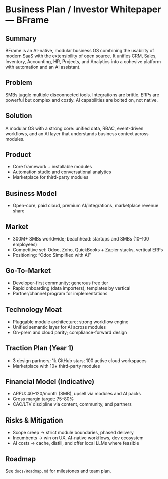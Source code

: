 # Business Plan / Investor Whitepaper — BFrame

## Summary
BFrame is an AI-native, modular business OS combining the usability of modern SaaS with the extensibility of open source. It unifies CRM, Sales, Inventory, Accounting, HR, Projects, and Analytics into a cohesive platform with automation and an AI assistant.

## Problem
SMBs juggle multiple disconnected tools. Integrations are brittle. ERPs are powerful but complex and costly. AI capabilities are bolted on, not native.

## Solution
A modular OS with a strong core: unified data, RBAC, event-driven workflows, and an AI layer that understands business context across modules.

## Product
- Core framework + installable modules
- Automation studio and conversational analytics
- Marketplace for third-party modules

## Business Model
- Open-core, paid cloud, premium AI/integrations, marketplace revenue share

## Market
- 300M+ SMBs worldwide; beachhead: startups and SMBs (10–100 employees)
- Competitive set: Odoo, Zoho, QuickBooks + Zapier stacks, vertical ERPs
- Positioning: “Odoo Simplified with AI”

## Go-To-Market
- Developer-first community; generous free tier
- Rapid onboarding (data importers); templates by vertical
- Partner/channel program for implementations

## Technology Moat
- Pluggable module architecture; strong workflow engine
- Unified semantic layer for AI across modules
- On-prem and cloud parity; compliance-forward design

## Traction Plan (Year 1)
- 3 design partners; 1k GitHub stars; 100 active cloud workspaces
- Marketplace with 10+ third-party modules

## Financial Model (Indicative)
- ARPU: $40–$120/month (SMB), upsell via modules and AI packs
- Gross margin target: 75–80%
- CAC/LTV discipline via content, community, and partners

## Risks & Mitigation
- Scope creep → strict module boundaries, phased delivery
- Incumbents → win on UX, AI-native workflows, dev ecosystem
- AI costs → cache, distill, and offer local LLMs where feasible

## Roadmap
See `docs/Roadmap.md` for milestones and team plan.
